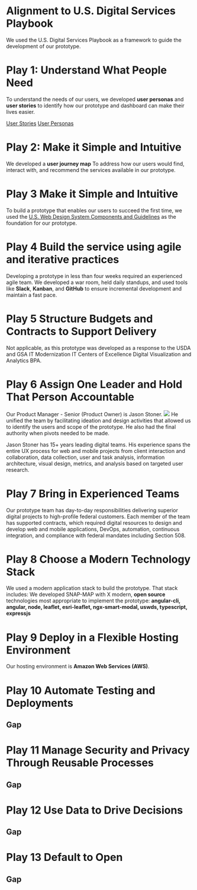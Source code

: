 # Alignment to U.S. Digital Services Playbook
We used the U.S. Digital Services Playbook as a framework to guide the development of our prototype. 

# Play 1: Understand What People Need
To understand the needs of our users, we developed **user personas** and **user stories** to identify how our prototype and dashboard can make their lives easier. 

[User Stories](https://            )
[User Personas](https://  )
# Play 2: Make it Simple and Intuitive
We developed a **user journey map** To address how our users would find, interact with, and recommend the services available in our prototype. 
# Play 3 Make it Simple and Intuitive
To build a prototype that enables our users to succeed the first time, we used the [U.S. Web Design System Components and Guidelines](https://designsystem.digital.gov/) as the foundation for our prototype.
# Play 4 Build the service using agile and iterative practices
Developing a prototype in less than four weeks required an experienced agile team. We developed a war room, held daily standups, and used tools like **Slack**, **Kanban**, and **GitHub** to ensure incremental development and maintain a fast pace. 
# Play 5 Structure Budgets and Contracts to Support Delivery
Not applicable, as this prototype was developed as a response to the USDA and GSA IT Modernization IT Centers of Excellence Digital Visualization and Analytics BPA. 
# Play 6 Assign One Leader and Hold That Person Accountable
Our Product Manager - Senior (Product Owner) is Jason Stoner. 
![
](https://lh3.googleusercontent.com/_pSAzpkz9dfifXkm_G4wBYNAU0QFq8NOynsUtuWQoiM3KS-YW4NsPk6u4Kd__NsIdXxYNDdkSxlD "Jason Stoner - Project Manager - Senior")
He unified the team by facilitating ideation and design activities that allowed us to identify the users and scope of the prototype. He also had the final authority when pivots needed to be made. 

Jason Stoner has 15+ years leading digital teams. His experience spans the entire UX process for web and mobile projects from client interaction and collaboration, data collection, user and task analysis, information architecture, visual design, metrics, and analysis based on targeted user research. 
# Play 7 Bring in Experienced Teams
Our prototype team has day-to-day responsibilities delivering superior digital projects to high-profile federal customers. Each member of the team has supported contracts, which required digital resources to design and develop web and mobile applications, DevOps, automation, continuous integration, and compliance with federal mandates including Section 508. 
# Play 8 Choose a Modern Technology Stack
We used a modern application stack to build the prototype.  That stack includes: 
We developed SNAP-MAP with X modern, **open source** technologies most appropriate to implement the prototype: **angular-cli, angular, node, leaflet, esri-leaflet, ngx-smart-modal, uswds, typescript, expressjs**
# Play 9 Deploy in a Flexible Hosting Environment
Our hosting environment is **Amazon Web Services (AWS)**.
# Play 10 Automate Testing and Deployments
## **Gap**
# Play 11 Manage Security and Privacy Through Reusable Processes
## **Gap**
# Play 12 Use Data to Drive Decisions
## **Gap**
# Play 13 Default to Open
## **Gap**
